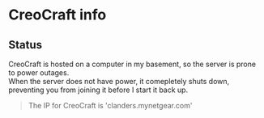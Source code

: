 # CreoCraft info
## Status
CreoCraft is hosted on a computer in my basement, so the server is prone to power outages. <br>
When the server does not have power, it comepletely shuts down, preventing you from joining it before I start it back up.
> The IP for CreoCraft is 'clanders.mynetgear.com' <br>
